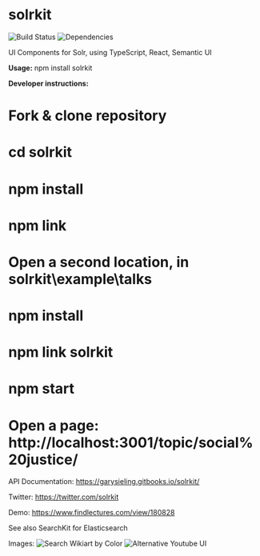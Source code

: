 # solrkit
![Build Status](https://travis-ci.org/garysieling/solrkit.svg?branch=master)
![Dependencies](https://david-dm.org/garysieling/solrkit/status.svg)

UI Components for Solr, using TypeScript, React, Semantic UI

**Usage:**
npm install solrkit

**Developer instructions:**
# Fork & clone repository
# cd solrkit
# npm install
# npm link
# Open a second location, in solrkit\example\talks
# npm install
# npm link solrkit
# npm start
# Open a page: http://localhost:3001/topic/social%20justice/

API Documentation:
https://garysieling.gitbooks.io/solrkit/

Twitter:
https://twitter.com/solrkit

Demo: https://www.findlectures.com/view/180828

See also SearchKit for Elasticsearch

Images:
![Search Wikiart by Color](https://raw.githubusercontent.com/garysieling/solrkit/master/example/images/wikiart1.jpg)
![Alternative Youtube UI](https://raw.githubusercontent.com/garysieling/solrkit/master/example/images/talks-grid.png)

